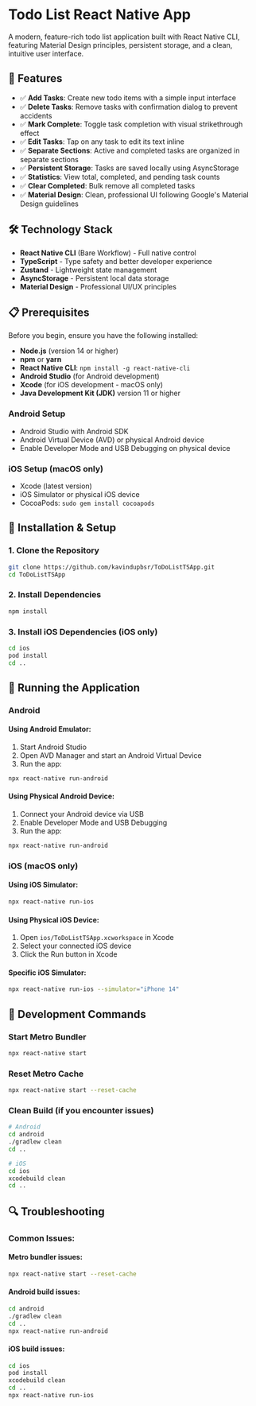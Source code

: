 # Todo List React Native App

A modern, feature-rich todo list application built with React Native CLI, featuring Material Design principles, persistent storage, and a clean, intuitive user interface.

## 📱 Features

- ✅ **Add Tasks**: Create new todo items with a simple input interface
- ✅ **Delete Tasks**: Remove tasks with confirmation dialog to prevent accidents
- ✅ **Mark Complete**: Toggle task completion with visual strikethrough effect
- ✅ **Edit Tasks**: Tap on any task to edit its text inline
- ✅ **Separate Sections**: Active and completed tasks are organized in separate sections
- ✅ **Persistent Storage**: Tasks are saved locally using AsyncStorage
- ✅ **Statistics**: View total, completed, and pending task counts
- ✅ **Clear Completed**: Bulk remove all completed tasks
- ✅ **Material Design**: Clean, professional UI following Google's Material Design guidelines

## 🛠️ Technology Stack

- **React Native CLI** (Bare Workflow) - Full native control
- **TypeScript** - Type safety and better developer experience
- **Zustand** - Lightweight state management
- **AsyncStorage** - Persistent local data storage
- **Material Design** - Professional UI/UX principles

## 📋 Prerequisites

Before you begin, ensure you have the following installed:

- **Node.js** (version 14 or higher)
- **npm** or **yarn**
- **React Native CLI**: `npm install -g react-native-cli`
- **Android Studio** (for Android development)
- **Xcode** (for iOS development - macOS only)
- **Java Development Kit (JDK)** version 11 or higher

### Android Setup
- Android Studio with Android SDK
- Android Virtual Device (AVD) or physical Android device
- Enable Developer Mode and USB Debugging on physical device

### iOS Setup (macOS only)
- Xcode (latest version)
- iOS Simulator or physical iOS device
- CocoaPods: `sudo gem install cocoapods`

## 🚀 Installation & Setup

### 1. Clone the Repository
```bash
git clone https://github.com/kavindupbsr/ToDoListTSApp.git
cd ToDoListTSApp
```

### 2. Install Dependencies
```bash
npm install
```

### 3. Install iOS Dependencies (iOS only)
```bash
cd ios
pod install
cd ..
```

## 📱 Running the Application

### Android

#### Using Android Emulator:
1. Start Android Studio
2. Open AVD Manager and start an Android Virtual Device
3. Run the app:
```bash
npx react-native run-android
```

#### Using Physical Android Device:
1. Connect your Android device via USB
2. Enable Developer Mode and USB Debugging
3. Run the app:
```bash
npx react-native run-android
```

### iOS (macOS only)

#### Using iOS Simulator:
```bash
npx react-native run-ios
```

#### Using Physical iOS Device:
1. Open `ios/ToDoListTSApp.xcworkspace` in Xcode
2. Select your connected iOS device
3. Click the Run button in Xcode

#### Specific iOS Simulator:
```bash
npx react-native run-ios --simulator="iPhone 14"
```

## 🔧 Development Commands

### Start Metro Bundler
```bash
npx react-native start
```

### Reset Metro Cache
```bash
npx react-native start --reset-cache
```

### Clean Build (if you encounter issues)
```bash
# Android
cd android
./gradlew clean
cd ..

# iOS
cd ios
xcodebuild clean
cd ..
```


## 🔍 Troubleshooting

### Common Issues:

#### Metro bundler issues:
```bash
npx react-native start --reset-cache
```

#### Android build issues:
```bash
cd android
./gradlew clean
cd ..
npx react-native run-android
```

#### iOS build issues:
```bash
cd ios
pod install
xcodebuild clean
cd ..
npx react-native run-ios
```
